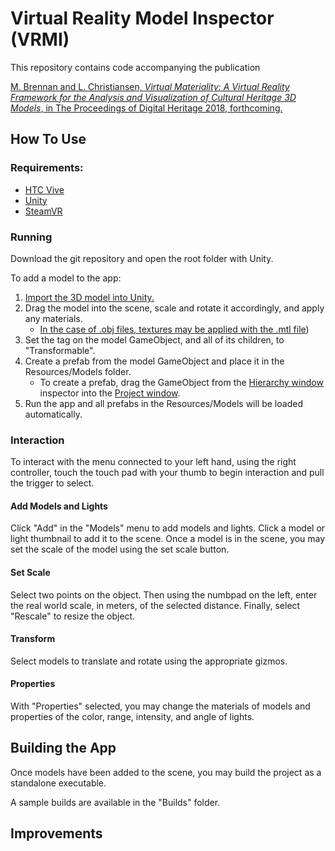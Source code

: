 # Virtual Reality Model Inspector (VRMI) #
This repository contains code accompanying the publication

[M. Brennan and L. Christiansen, *Virtual Materiality: A Virtual Reality Framework for the Analysis and Visualization of Cultural Heritage 3D Models*, in The Proceedings of Digital Heritage 2018, forthcoming.](https://github.com/leifchri92/VR-Model-Inspector/tree/master/publication/Brennan_Christiansen_DH18.pdf)

## How To Use ##

### Requirements: ###
* [HTC Vive](https://www.vive.com/eu/)
* [Unity](https://unity3d.com/)
* [SteamVR](https://store.steampowered.com/steamvr)

### Running ###
Download the git repository and open the root folder with Unity.

To add a model to the app:
1. [Import the 3D model into Unity.](https://docs.unity3d.com/540/Documentation/Manual/HOWTO-importObject.html)
2. Drag the model into the scene, scale and rotate it accordingly, and apply any materials.
	* [In the case of .obj files, textures may be applied with the .mtl file](https://www.youtube.com/watch?v=uoxSUFdkv7Y))
3. Set the tag on the model GameObject, and all of its children, to "Transformable".
4. Create a prefab from the model GameObject and place it in the Resources/Models folder.
	* To create a prefab, drag the GameObject from the [Hierarchy window](https://docs.unity3d.com/Manual/Hierarchy.html) inspector into the [Project window](https://docs.unity3d.com/Manual/ProjectView.html).
5. Run the app and all prefabs in the Resources/Models will be loaded automatically.

### Interaction ###
To interact with the menu connected to your left hand, using the right controller, touch the touch pad with your thumb to begin interaction and pull the trigger to select.

#### Add Models and Lights ####
Click "Add" in the "Models" menu to add models and lights. Click a model or light thumbnail to add it to the scene. Once a model is in the scene, you may set the scale of the model using the set scale button.

#### Set Scale ####
Select two points on the object. Then using the numbpad on the left, enter the real world scale, in meters, of the selected distance. Finally, select "Rescale" to resize the object.

#### Transform ####
Select models to translate and rotate using the appropriate gizmos.

#### Properties ####
With "Properties" selected, you may change the materials of models and properties of the color, range, intensity, and angle of lights.

## Building the App ##
Once models have been added to the scene, you may build the project as a standalone executable.

A sample builds are available in the "Builds" folder.

## Improvements ##

